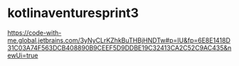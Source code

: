 # kotlinaventuresprint3
https://code-with-me.global.jetbrains.com/3yNyCLrKZhkBuTHBjHNDTw#p=IU&fp=6E8E1418D31C03A74F563DCB408890B9CEEF5D9DDBE19C32413CA2C52C9AC435&newUi=true

